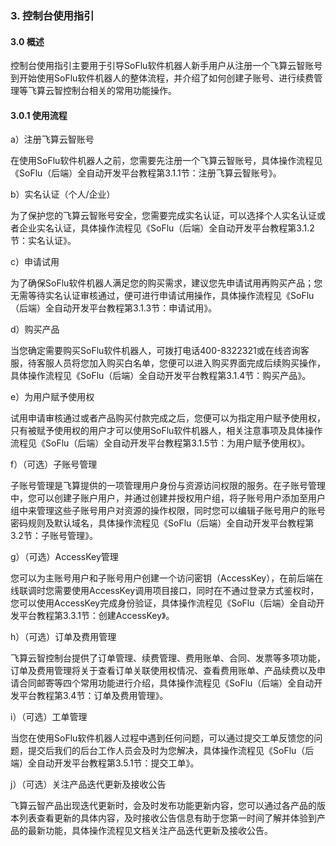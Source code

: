 ### 3. 控制台使用指引

#### 3.0 概述

控制台使用指引主要用于引导SoFlu软件机器人新手用户从注册一个飞算云智账号到开始使用SoFlu软件机器人的整体流程，并介绍了如何创建子账号、进行续费管理等飞算云智控制台相关的常用功能操作。

#### 3.0.1 使用流程

a）注册飞算云智账号

在使用SoFlu软件机器人之前，您需要先注册一个飞算云智账号，具体操作流程见《SoFlu（后端）全自动开发平台教程第3.1.1节：注册飞算云智账号》。

b）实名认证（个人/企业）

为了保护您的飞算云智账号安全，您需要完成实名认证，可以选择个人实名认证或者企业实名认证，具体操作流程见《SoFlu（后端）全自动开发平台教程第3.1.2节：实名认证》。

c）申请试用

为了确保SoFlu软件机器人满足您的购买需求，建议您先申请试用再购买产品；您无需等待实名认证审核通过，便可进行申请试用操作，具体操作流程见《SoFlu（后端）全自动开发平台教程第3.1.3节：申请试用》。

d）购买产品

当您确定需要购买SoFlu软件机器人，可拨打电话400-8322321或在线咨询客服，待客服人员将您加入购买白名单，您便可以进入购买界面完成后续购买操作，具体操作流程见《SoFlu（后端）全自动开发平台教程第3.1.4节：购买产品》。

e）为用户赋予使用权

试用申请审核通过或者产品购买付款完成之后，您便可以为指定用户赋予使用权，只有被赋予使用权的用户才可以使用SoFlu软件机器人，相关注意事项及具体操作流程见《SoFlu（后端）全自动开发平台教程第3.1.5节：为用户赋予使用权》。

f）（可选）子账号管理

子账号管理是飞算提供的一项管理用户身份与资源访问权限的服务。在子账号管理中，您可以创建子账户用户，并通过创建并授权用户组，将子账号用户添加至用户组中来管理这些子账号用户对资源的操作权限，同时您可以编辑子账号用户的账号密码规则及默认域名，具体操作流程见《SoFlu（后端）全自动开发平台教程第3.2节：子账号管理》。

g）（可选）AccessKey管理

您可以为主账号用户和子账号用户创建一个访问密钥（AccessKey），在前后端在线联调时您需要使用AccessKey调用项目接口，同时在不通过登录方式鉴权时，您可以使用AccessKey完成身份验证，具体操作流程见《SoFlu（后端）全自动开发平台教程第3.3.1节：创建AccessKey》。

h）（可选）订单及费用管理

飞算云智控制台提供了订单管理、续费管理、费用账单、合同、发票等多项功能，订单及费用管理将关于查看订单关联使用权情况、查看费用账单、产品续费以及申请合同邮寄等四个常用功能进行介绍，具体操作流程见《SoFlu（后端）全自动开发平台教程第3.4节：订单及费用管理》。

i）（可选）工单管理

当您在使用SoFlu软件机器人过程中遇到任何问题，可以通过提交工单反馈您的问题，提交后我们的后台工作人员会及时为您解决，具体操作流程见《SoFlu（后端）全自动开发平台教程第3.5.1节：提交工单》。

j）（可选）关注产品迭代更新及接收公告

飞算云智产品出现迭代更新时，会及时发布功能更新内容，您可以通过各产品的版本列表查看更新的具体内容，及时接收公告信息有助于您第一时间了解并体验到产品的最新功能，具体操作流程见文档关注产品迭代更新及接收公告。
